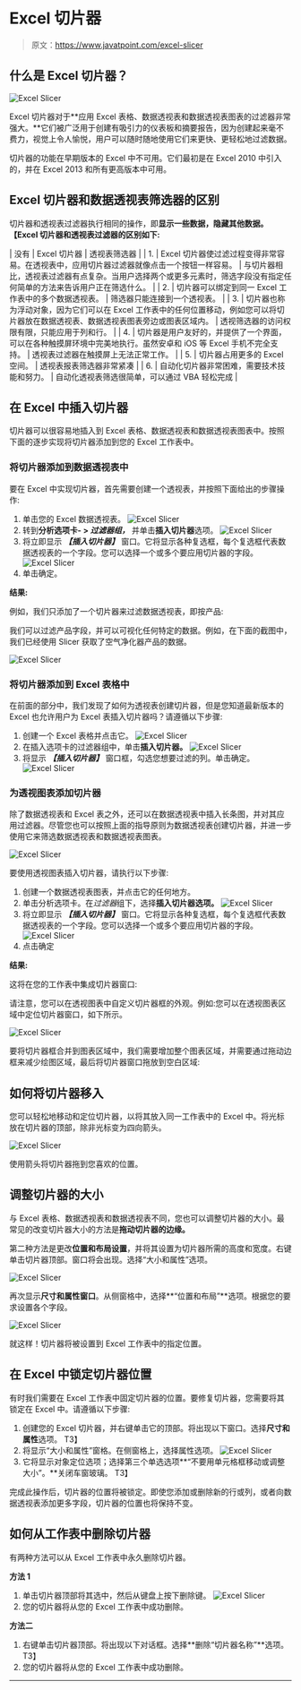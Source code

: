 # Excel 切片器

> 原文：<https://www.javatpoint.com/excel-slicer>

## 什么是 Excel 切片器？

![Excel Slicer](img/fe3346281266472b3b80a04ce4c1475b.png)

Excel 切片器对于**应用 Excel 表格、数据透视表和数据透视表图表的过滤器非常强大。**它们被广泛用于创建有吸引力的仪表板和摘要报告，因为创建起来毫不费力，视觉上令人愉悦，用户可以随时随地使用它们来更快、更轻松地过滤数据。

切片器的功能在早期版本的 Excel 中不可用。它们最初是在 Excel 2010 中引入的，并在 Excel 2013 和所有更高版本中可用。

## Excel 切片器和数据透视表筛选器的区别

切片器和透视表过滤器执行相同的操作，即**显示一些数据，隐藏其他数据。【Excel 切片器和透视表过滤器的区别如下:**

| 没有 | Excel 切片器 | 透视表筛选器 |
| 1. | Excel 切片器使过滤过程变得非常容易。在透视表中，应用切片器过滤器就像点击一个按钮一样容易。 | 与切片器相比，透视表过滤器有点复杂。当用户选择两个或更多元素时，筛选字段没有指定任何简单的方法来告诉用户正在筛选什么。 |
| 2. | 切片器可以绑定到同一 Excel 工作表中的多个数据透视表。 | 筛选器只能连接到一个透视表。 |
| 3. | 切片器也称为浮动对象，因为它们可以在 Excel 工作表中的任何位置移动，例如您可以将切片器放在数据透视表、数据透视表图表旁边或图表区域内。 | 透视筛选器的访问权限有限，只能应用于列和行。 |
| 4. | 切片器是用户友好的，并提供了一个界面，可以在各种触摸屏环境中完美地执行。虽然安卓和 iOS 等 Excel 手机不完全支持。 | 透视表过滤器在触摸屏上无法正常工作。 |
| 5. | 切片器占用更多的 Excel 空间。 | 透视表报表筛选器非常紧凑 |
| 6. | 自动化切片器非常困难，需要技术技能和努力。 | 自动化透视表筛选很简单，可以通过 VBA 轻松完成 |

## 在 Excel 中插入切片器

切片器可以很容易地插入到 Excel 表格、数据透视表和数据透视表图表中。按照下面的逐步实现将切片器添加到您的 Excel 工作表中。

### 将切片器添加到数据透视表中

要在 Excel 中实现切片器，首先需要创建一个透视表，并按照下面给出的步骤操作:

1.  单击您的 Excel 数据透视表。
    ![Excel Slicer](img/f5e04d786913d0bedd08b9ffdb979d8a.png)
2.  转到**分析选项卡- > *过滤器组，*** 并单击**插入切片器**选项。
    ![Excel Slicer](img/4a2ba760b9bbf0d7b58ca1086253f925.png)
3.  将立即显示 ***【插入切片器】*** 窗口。它将显示各种复选框，每个复选框代表数据透视表的一个字段。您可以选择一个或多个要应用切片器的字段。
    ![Excel Slicer](img/56be474b5295a5f8c96367bc0a7ed3a1.png)
4.  单击确定。

**结果:**

例如，我们只添加了一个切片器来过滤数据透视表，即按产品:

我们可以过滤产品字段，并可以可视化任何特定的数据。例如，在下面的截图中，我们已经使用 Slicer 获取了空气净化器产品的数据。

![Excel Slicer](img/306d9f9eb95a5b225615bf014f136533.png)

### 将切片器添加到 Excel 表格中

在前面的部分中，我们发现了如何为透视表创建切片器，但是您知道最新版本的 Excel 也允许用户为 Excel 表插入切片器吗？请遵循以下步骤:

1.  创建一个 Excel 表格并点击它。
    ![Excel Slicer](img/037d7133377a287a56b703d5c075189f.png)
2.  在插入选项卡的过滤器组中，单击**插入切片器。**
    ![Excel Slicer](img/52ff1718d9d04a8ee34d25f81ae285f4.png)
3.  将显示 ***【插入切片器】*** 窗口框，勾选您想要过滤的列。单击确定。
    ![Excel Slicer](img/479b8237514046281d35a4aa32bbaf7a.png)

### 为透视图表添加切片器

除了数据透视表和 Excel 表之外，还可以在数据透视表中插入长条图，并对其应用过滤器。尽管您也可以按照上面的指导原则为数据透视表创建切片器，并进一步使用它来筛选数据透视表和数据透视表图表。

![Excel Slicer](img/e4e3e398862ff01b8effdc6b346351e0.png)

要使用透视图表插入切片器，请执行以下步骤:

1.  创建一个数据透视表图表，并点击它的任何地方。
2.  单击分析选项卡。在*过滤器*组下，选择**插入切片器选项。**
    ![Excel Slicer](img/c4296f01bbd9021305f3b989046b3d79.png)
3.  将立即显示 ***【插入切片器】*** 窗口。它将显示各种复选框，每个复选框代表数据透视表的一个字段。您可以选择一个或多个要应用切片器的字段。
    ![Excel Slicer](img/2231a6879321f806804bce4f2c764c68.png)
4.  点击确定

**结果:**

这将在您的工作表中集成切片器窗口:

请注意，您可以在透视图表中自定义切片器框的外观。例如:您可以在透视图表区域中定位切片器窗口，如下所示。

![Excel Slicer](img/12d9f27f7b829e7bd32f4a69118d3fc1.png)

要将切片器框合并到图表区域中，我们需要增加整个图表区域，并需要通过拖动边框来减少绘图区域，最后将切片器窗口拖放到空白区域:

## 如何将切片器移入

您可以轻松地移动和定位切片器，以将其放入同一工作表中的 Excel 中。将光标放在切片器的顶部，除非光标变为四向箭头。

![Excel Slicer](img/89098d1cf9e70c2017a05c35dbbfc060.png)

使用箭头将切片器拖到您喜欢的位置。

## 调整切片器的大小

与 Excel 表格、数据透视表和数据透视表不同，您也可以调整切片器的大小。最常见的改变切片器大小的方法是**拖动切片器的边缘。**

第二种方法是更改**位置和布局设置**，并将其设置为切片器所需的高度和宽度。右键单击切片器顶部。窗口将会出现。选择“大小和属性”选项。

![Excel Slicer](img/3f990cfcf044139ffd4ad35406eb91aa.png)

再次显示**尺寸和属性窗口**。从侧窗格中，选择**“位置和布局”**选项。根据您的要求设置各个字段。

![Excel Slicer](img/13f42fe0740bc6e2fe5cb6a322a469a1.png)

就这样！切片器将被设置到 Excel 工作表中的指定位置。

## 在 Excel 中锁定切片器位置

有时我们需要在 Excel 工作表中固定切片器的位置。要修复切片器，您需要将其锁定在 Excel 中。请遵循以下步骤:

1.  创建您的 Excel 切片器，并右键单击它的顶部。将出现以下窗口。选择**尺寸和属性**选项。
    T3】
2.  将显示“大小和属性”窗格。在侧窗格上，选择属性选项。
    ![Excel Slicer](img/0df68a49c69c0199bd6a18f8c7bad79a.png)
3.  它将显示对象定位选项；选择第三个单选选项**“不要用单元格框移动或调整大小”。**关闭车窗玻璃。
    T3】

完成此操作后，切片器的位置将被锁定。即使您添加或删除新的行或列，或者向数据透视表添加更多字段，切片器的位置也将保持不变。

## 如何从工作表中删除切片器

有两种方法可以从 Excel 工作表中永久删除切片器。

**方法 1**

1.  单击切片器顶部将其选中，然后从键盘上按下删除键。
    ![Excel Slicer](img/43ffe9c271d92b38e72343915657b51d.png)
2.  您的切片器将从您的 Excel 工作表中成功删除。

**方法二**

1.  右键单击切片器顶部。将出现以下对话框。选择**删除“切片器名称”**选项。
    T3】
2.  您的切片器将从您的 Excel 工作表中成功删除。

* * *
